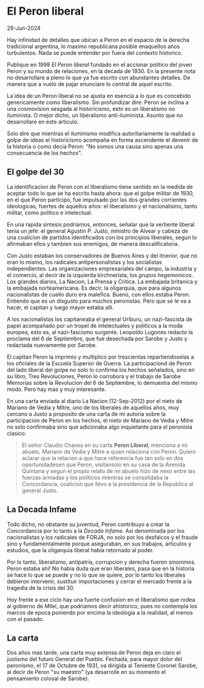 # El Peron liberal

29-Jun-2024

Hay infinidad de detalles que ubican a Peron en el espacio de la derecha tradicional argentina,
lo maximo republicana posible enaquellos años turbulentos.
Nada se puede entender por fuera del contexto historico.

Publique en 1998 _El Peron liberal_ fundado en el accionar politico del joven Peron y su mundo
de relaciones, en la decada de 1930.
En la presente nota no desarrollare a pleno lo que ya fue escrito con abundantes detalles.
De manera que a vuelo de pajar enunciare lo central de aquel escrito.

La idea de un Peron liberal no se ajusta en esencia a lo que es concebido genericamente
como liberalismo.
Sin profundizar dire: Peron se inclina a una cosmovision sesgada al historicismo, esto es
un liberalismo no iluminista. O mejor dicho, un liberalismo anti-iluminista.
Asunto que no desarrollare en este articulo.

Solo dire que mientras el iluminismo modifica autoritariamente la realidad a golpe de ideas
el historicismo acompaña en forma ascendente el devenir de la historia o como decia Peron:
"No somos una causa sino apenas una consecuencia de los hechos".

## El golpe del 30

La identificacion de Peron con el liberalismo tiene sentido en la medida de aceptar
todo lo que se ha escrito hasta ahora: que el golpe militar de 1930, en el que Peron 
participo, fue impulsado por las dos grandes corrientes ideologicas, fuertes de aquellos
años: el liberalismo y el nacionalismo, tanto militar, como politico e intelectual.

En una rapida sintesis podriamos, entonces, señalar que la vertiente liberal tenia un jefe:
el general Agustin P. Justo, ministro de Alvear y cabeza de una coalicion de partidos
identificados con los principios liberales, segun lo afirmaban ellos y tambien
sus enemigos, de manera descalificatoria.

Con Justo estaban los conservadores de Buenos Aires y del itnerior, que no eran lo mismo,
los radicales antipersonalistas y los socialistas independientes.
Las organizaciones empresariales del campo, la industria y el comercio, al decir de la
izquierda kirchnerista, los _grupos hegemonicos_.
Los grandes diarios, La Nacion, La Prensa y Critica. La embajada britanica y la embajada
norteamericana.
Es decir, la oligarquia, que para algunos nacionalistas de cuello duro era malefica.
Bueno, con ellos estaba Peron.
Entiendo que es un disgusto para muchos peronistas.
Pero que se le va a hacer, el capitan y luego mayor estaba alli.

A los nacionalistas los capitaneaba el general Uriburu, un nazi-fascista de papel
acompañado por un tropel de intelectuales y politicos a la moda europea, esto es,
al nazi-fascismo surgente.
Leopoldo Lugones redacto la proclama del 6 de Septiembre, que fue desechada por Sarobe
y Justo y redactada nuevamemte por Sarobe.

El capitan Peron la imprimio y multiplico por trescientas repartiendoselas a los oficiales
de la Escuela Superior de Guerra.
La participaciond de Peron del lado liberal del golpe no solo lo confirma los hechos
señalados, sino en su libro, Tres Revoluciones, Peron lo corrobora y el trabajo de Sarobe
Memorias sobre la Revolucion del 6 de Septiembre, lo demuestra del mismo modo.
Pero hay mas y muy interesante.

En una carta enviada al diario La Nacion (12-Sep-2012) por el nieto de Mariano de Vedia y Mitre,
uno de los liberales de aquellos años, muy cercano a Justo a proposito de una carta de mi autoria
sobre la participacion de Peron en los hechos, el nieto de Mariano de Vedia y Mitre no solo
confirmaba sino que adicionaba algo inquietante para el peronista clasico:

> El señor Claudio Chaves en su carta **Peron Liberal**, menciona a mi abuelo, Mariano de Vedia y Mitre
> a quien relaciona con Peron. Quiero aclarar que la relacion a que hace referencia fue tan solo
> en dos oportunidadesen que Peron, visitansolo en su casa de la Avenida Quintana
> y segun el propio relato de mi abuelo hizo de nexo entre las fuerzas armadas
> y los politicos mientras se consolidaba la Concordancia, coalicion que llevo a la presidencia
> de la Republica al general Justo.

## La Decada Infame

Todo dicho, no obstante su juventud, Peron contribuyo a crear la Concordancia por lo tanto
a la *Decada Infame*.
Asi denominada por los nacionalistas y los radicales de FORJA, no solo por los desfalcos y el fraude
sino y fundamentalmente porque aseguraban, en sus trabajos, articulos y estudios, que la
oligarquia liberal habia retornado al poder.

Por lo tanto, liberalismo, antipatria, corrupcion y derecha fueron sinonimos.
Peron estaba ahi! 
No habia duda que eran liberales, pasa que en la historia se hace lo que se puede
y no lo que se quiere, por lo tanto los liberales debieron intervenir, sustituir
importaciones y cerrar el mercado frente a la tragedia de la crisis del 30.

Hoy frente a ese ciclo hay una fuerte confusion en el liberalismo que rodea al gobierno
de MIlei, que podriamos decir ahistorico, pues no contempla los marcos de epoca 
poniendo por encima la ideologia a la realidad, al menos con el pasado.

## La carta

Dos años mas tarde, una carta muy extensa de Peron deja en claro el *justismo* del futuro
General del Pueblo.
Fechada, para mayor dolor del peronismo, el 17 de Octubre de 1931, va dirigida al 
Teniente Coronel Sarobe, al decir de Peron "su maestro" (ya desarrolle en su momento 
el pensamiento colosal de Sarobe).


